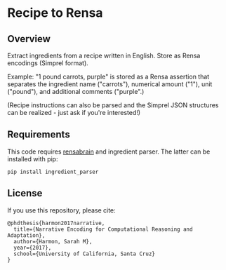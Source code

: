 # Recipe to Rensa

## Overview
Extract ingredients from a recipe written in English. Store as Rensa encodings (Simprel format).  

Example: "1 pound carrots, purple" is stored as a Rensa assertion that separates the ingredient name ("carrots"), numerical amount ("1"), unit ("pound"), and additional comments ("purple".)

(Recipe instructions can also be parsed and the Simprel JSON structures can be realized - just ask if you're interested!)

## Requirements
This code requires [rensabrain](https://github.com/RensaProject/rensabrain) and ingredient parser.  The latter can be installed with pip:
```
pip install ingredient_parser
```

## License
If you use this repository, please cite:

```
@phdthesis{harmon2017narrative,
  title={Narrative Encoding for Computational Reasoning and Adaptation},
  author={Harmon, Sarah M},
  year={2017},
  school={University of California, Santa Cruz}
}
```
